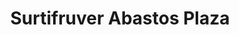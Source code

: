 ---
title: "Surtifruver Abastos Plaza"
url: /bogota-d-c/surtifruver-abastos-plaza/
shop: Gemüse & Obst
---